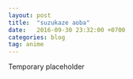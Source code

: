 ```yaml
---
layout: post
title:  "suzukaze aoba"
date:   2016-09-30 23:32:00 +0700
categories: blog
tag: anime
---
```


Temporary placeholder